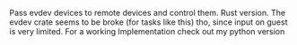 Pass evdev devices to remote devices and control them. Rust version. The evdev crate seems to be broke (for tasks like this) tho, since input on guest is very limited. For a working Implementation check out my python version
